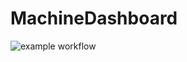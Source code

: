 # MachineDashboard
![example workflow](https://github.com/MikePapinski/MachineDashboard/actions/workflows/CI.yml/badge.svg)
